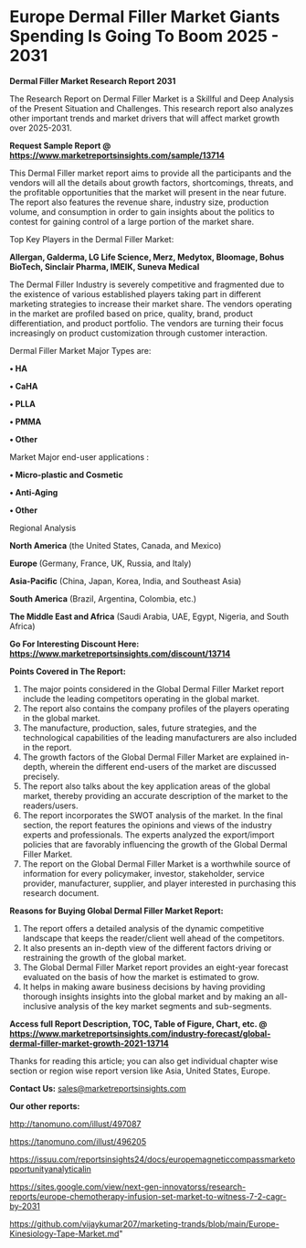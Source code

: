 # Europe Dermal Filler Market Giants Spending Is Going To Boom 2025 - 2031

<strong>Dermal Filler Market Research Report 2031</strong>

The Research Report on Dermal Filler Market is a Skillful and Deep Analysis of the Present Situation and Challenges. This research report also analyzes other important trends and market drivers that will affect market growth over 2025-2031.

<strong>Request Sample Report @ <a href=https://www.marketreportsinsights.com/sample/13714>https://www.marketreportsinsights.com/sample/13714</a></strong>

This Dermal Filler market report aims to provide all the participants and the vendors will all the details about growth factors, shortcomings, threats, and the profitable opportunities that the market will present in the near future. The report also features the revenue share, industry size, production volume, and consumption in order to gain insights about the politics to contest for gaining control of a large portion of the market share.

Top Key Players in the Dermal Filler Market:

<strong>Allergan, Galderma, LG Life Science, Merz, Medytox, Bloomage, Bohus BioTech, Sinclair Pharma, IMEIK, Suneva Medical</strong>

The Dermal Filler Industry is severely competitive and fragmented due to the existence of various established players taking part in different marketing strategies to increase their market share. The vendors operating in the market are profiled based on price, quality, brand, product differentiation, and product portfolio. The vendors are turning their focus increasingly on product customization through customer interaction.

Dermal Filler Market Major Types are:

<strong>• HA

• CaHA

• PLLA

• PMMA

• Other</strong>

Market Major end-user applications :

<strong>• Micro-plastic and Cosmetic

• Anti-Aging

• Other</strong>

Regional Analysis

</u><strong><b>North America</b></strong> (the United States, Canada, and Mexico)

<strong><b>Europe </b></strong>(Germany, France, UK, Russia, and Italy)

<strong><b>Asia-Pacific</b></strong> (China, Japan, Korea, India, and Southeast Asia)

<strong><b>South America</b></strong> (Brazil, Argentina, Colombia, etc.)

<strong><b>The Middle East and Africa</b></strong> (Saudi Arabia, UAE, Egypt, Nigeria, and South Africa)

<strong>Go For Interesting Discount Here: <a href=https://www.marketreportsinsights.com/discount/13714>https://www.marketreportsinsights.com/discount/13714</a></strong>

<strong>Points Covered in The Report:</strong>
<ol>
  <li>The major points considered in the Global Dermal Filler Market report include the leading competitors operating in the global market.</li>
  <li>The report also contains the company profiles of the players operating in the global market.</li>
  <li>The manufacture, production, sales, future strategies, and the technological capabilities of the leading manufacturers are also included in the report.</li>
  <li>The growth factors of the Global Dermal Filler Market are explained in-depth, wherein the different end-users of the market are discussed precisely.</li>
  <li>The report also talks about the key application areas of the global market, thereby providing an accurate description of the market to the readers/users.</li>
  <li>The report incorporates the SWOT analysis of the market. In the final section, the report features the opinions and views of the industry experts and professionals. The experts analyzed the export/import policies that are favorably influencing the growth of the Global Dermal Filler Market.</li>
  <li>The report on the Global Dermal Filler Market is a worthwhile source of information for every policymaker, investor, stakeholder, service provider, manufacturer, supplier, and player interested in purchasing this research document.</li>
</ol>
<strong>Reasons for Buying Global Dermal Filler Market Report:</strong>

<ol>
  <li>The report offers a detailed analysis of the dynamic competitive landscape that keeps the reader/client well ahead of the competitors.</li>
  <li>It also presents an in-depth view of the different factors driving or restraining the growth of the global market.</li>
  <li>The Global Dermal Filler Market report provides an eight-year forecast evaluated on the basis of how the market is estimated to grow.</li>
  <li>It helps in making aware business decisions by having providing thorough insights insights into the global market and by making an all-inclusive analysis of the key market segments and sub-segments.</li>
</ol>
<strong>Access full Report Description, TOC, Table of Figure, Chart, etc. @ <a href=https://www.marketreportsinsights.com/industry-forecast/global-dermal-filler-market-growth-2021-13714>https://www.marketreportsinsights.com/industry-forecast/global-dermal-filler-market-growth-2021-13714</a></strong>


Thanks for reading this article; you can also get individual chapter wise section or region wise report version like Asia, United States, Europe.

<strong>Contact Us:</strong>
sales@marketreportsinsights.com

<strong>Our other reports:</strong>

<a href=http://tanomuno.com/illust/497087>http://tanomuno.com/illust/497087</a>

<a href=https://tanomuno.com/illust/496205>https://tanomuno.com/illust/496205</a>

<a href=https://issuu.com/reportsinsights24/docs/europemagneticcompassmarketopportunityanalyticalin>https://issuu.com/reportsinsights24/docs/europemagneticcompassmarketopportunityanalyticalin</a>

<a href=https://sites.google.com/view/next-gen-innovatorss/research-reports/europe-chemotherapy-infusion-set-market-to-witness-7-2-cagr-by-2031>https://sites.google.com/view/next-gen-innovatorss/research-reports/europe-chemotherapy-infusion-set-market-to-witness-7-2-cagr-by-2031</a>

<a href=https://github.com/vijaykumar207/marketing-trands/blob/main/Europe-Kinesiology-Tape-Market.md>https://github.com/vijaykumar207/marketing-trands/blob/main/Europe-Kinesiology-Tape-Market.md</a>"
